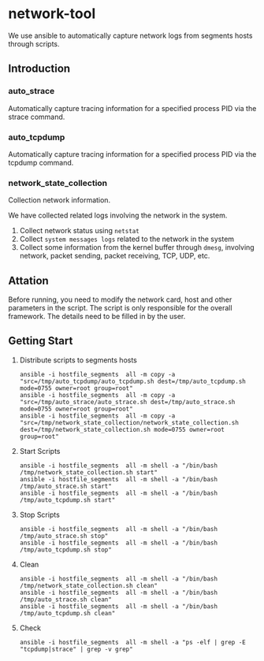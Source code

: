 # network-tool
We use ansible to automatically capture network logs from segments hosts through scripts.

## Introduction
### auto_strace 
Automatically capture tracing information for a specified process PID via the strace command.

### auto_tcpdump
Automatically capture tracing information for a specified process PID via the tcpdump command.

### network_state_collection
Collection network information.

We have collected related logs involving the network in the system.
1. Collect network status using `netstat`
2. Collect `system messages logs` related to the network in the system
3. Collect some information from the kernel buffer through `dmesg`, involving network, packet sending, packet receiving, TCP, UDP, etc.



## Attation
Before running, you need to modify the network card, host and other parameters in the script. The script is only responsible for the overall framework. The details need to be filled in by the user.

## Getting Start
1. Distribute scripts to segments hosts
   ```
   ansible -i hostfile_segments  all -m copy -a "src=/tmp/auto_tcpdump/auto_tcpdump.sh dest=/tmp/auto_tcpdump.sh mode=0755 owner=root group=root"
   ansible -i hostfile_segments  all -m copy -a "src=/tmp/auto_strace/auto_strace.sh dest=/tmp/auto_strace.sh mode=0755 owner=root group=root"
   ansible -i hostfile_segments  all -m copy -a "src=/tmp/network_state_collection/network_state_collection.sh dest=/tmp/network_state_collection.sh mode=0755 owner=root group=root"
   ```
2. Start Scripts
   ```
   ansible -i hostfile_segments  all -m shell -a "/bin/bash /tmp/network_state_collection.sh start"
   ansible -i hostfile_segments  all -m shell -a "/bin/bash /tmp/auto_strace.sh start"
   ansible -i hostfile_segments  all -m shell -a "/bin/bash /tmp/auto_tcpdump.sh start"
   ```
3. Stop Scripts
   ```
   ansible -i hostfile_segments  all -m shell -a "/bin/bash /tmp/auto_strace.sh stop"
   ansible -i hostfile_segments  all -m shell -a "/bin/bash /tmp/auto_tcpdump.sh stop"
   ```
4. Clean
   ```
   ansible -i hostfile_segments  all -m shell -a "/bin/bash /tmp/network_state_collection.sh clean"
   ansible -i hostfile_segments  all -m shell -a "/bin/bash /tmp/auto_strace.sh clean"
   ansible -i hostfile_segments  all -m shell -a "/bin/bash /tmp/auto_tcpdump.sh clean"
   ```
5. Check
   ```
   ansible -i hostfile_segments  all -m shell -a "ps -elf | grep -E "tcpdump|strace" | grep -v grep"
   ```



   
